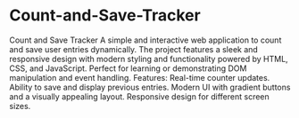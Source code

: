 # Count-and-Save-Tracker
 Count and Save Tracker  A simple and interactive web application to count and save user entries dynamically. The project features a sleek and responsive design with modern styling and functionality powered by HTML, CSS, and JavaScript. Perfect for learning or demonstrating DOM manipulation and event handling.  Features:      Real-time counter updates.     Ability to save and display previous entries.     Modern UI with gradient buttons and a visually appealing layout.     Responsive design for different screen sizes.
